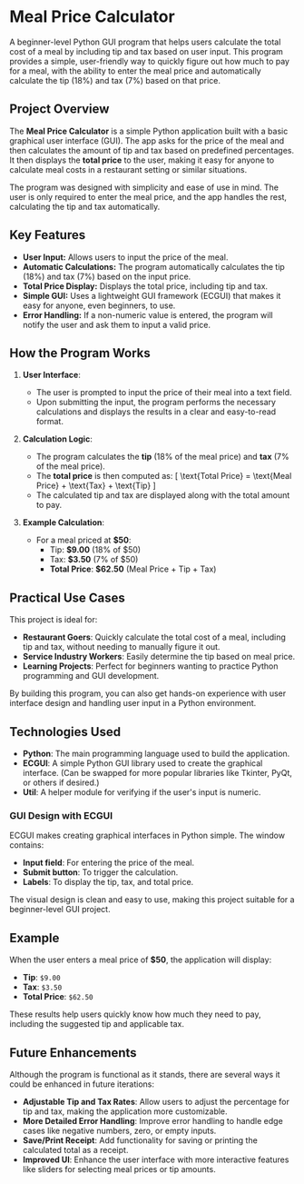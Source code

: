 # Meal Price Calculator

A beginner-level Python GUI program that helps users calculate the total cost of a meal by including tip and tax based on user input. This program provides a simple, user-friendly way to quickly figure out how much to pay for a meal, with the ability to enter the meal price and automatically calculate the tip (18%) and tax (7%) based on that price.

## Project Overview

The **Meal Price Calculator** is a simple Python application built with a basic graphical user interface (GUI). The app asks for the price of the meal and then calculates the amount of tip and tax based on predefined percentages. It then displays the **total price** to the user, making it easy for anyone to calculate meal costs in a restaurant setting or similar situations.

The program was designed with simplicity and ease of use in mind. The user is only required to enter the meal price, and the app handles the rest, calculating the tip and tax automatically.

## Key Features

- **User Input:** Allows users to input the price of the meal.
- **Automatic Calculations:** The program automatically calculates the tip (18%) and tax (7%) based on the input price.
- **Total Price Display:** Displays the total price, including tip and tax.
- **Simple GUI:** Uses a lightweight GUI framework (ECGUI) that makes it easy for anyone, even beginners, to use.
- **Error Handling:** If a non-numeric value is entered, the program will notify the user and ask them to input a valid price.

## How the Program Works

1. **User Interface**: 
    - The user is prompted to input the price of their meal into a text field.
    - Upon submitting the input, the program performs the necessary calculations and displays the results in a clear and easy-to-read format.

2. **Calculation Logic**: 
    - The program calculates the **tip** (18% of the meal price) and **tax** (7% of the meal price).
    - The **total price** is then computed as:
      \[
      \text{Total Price} = \text{Meal Price} + \text{Tax} + \text{Tip}
      \]
    - The calculated tip and tax are displayed along with the total amount to pay.

3. **Example Calculation**:
    - For a meal priced at **$50**:
      - Tip: **$9.00** (18% of $50)
      - Tax: **$3.50** (7% of $50)
      - **Total Price**: **$62.50** (Meal Price + Tip + Tax)

## Practical Use Cases

This project is ideal for:
- **Restaurant Goers**: Quickly calculate the total cost of a meal, including tip and tax, without needing to manually figure it out.
- **Service Industry Workers**: Easily determine the tip based on meal price.
- **Learning Projects**: Perfect for beginners wanting to practice Python programming and GUI development.
  
By building this program, you can also get hands-on experience with user interface design and handling user input in a Python environment.

## Technologies Used

- **Python**: The main programming language used to build the application.
- **ECGUI**: A simple Python GUI library used to create the graphical interface. (Can be swapped for more popular libraries like Tkinter, PyQt, or others if desired.)
- **Util**: A helper module for verifying if the user's input is numeric.

### GUI Design with ECGUI
ECGUI makes creating graphical interfaces in Python simple. The window contains:
- **Input field**: For entering the price of the meal.
- **Submit button**: To trigger the calculation.
- **Labels**: To display the tip, tax, and total price.

The visual design is clean and easy to use, making this project suitable for a beginner-level GUI project.

## Example

When the user enters a meal price of **$50**, the application will display:
- **Tip**: `$9.00`
- **Tax**: `$3.50`
- **Total Price**: `$62.50`

These results help users quickly know how much they need to pay, including the suggested tip and applicable tax.

## Future Enhancements

Although the program is functional as it stands, there are several ways it could be enhanced in future iterations:

- **Adjustable Tip and Tax Rates**: Allow users to adjust the percentage for tip and tax, making the application more customizable.
- **More Detailed Error Handling**: Improve error handling to handle edge cases like negative numbers, zero, or empty inputs.
- **Save/Print Receipt**: Add functionality for saving or printing the calculated total as a receipt.
- **Improved UI**: Enhance the user interface with more interactive features like sliders for selecting meal prices or tip amounts.
